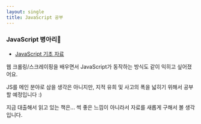 ```yaml
---
layout: single
title: JavaScript 공부
---
```

### JavaScript 병아리🐤
* [JavaScript 기초 자료](https://learnjs.vlpt.us/)

웹 크롤링/스크레이핑을 배우면서 JavaScript가 동작하는 방식도 같이 익히고 싶어졌어요.  
  
JS를 메인 분야로 삼을 생각은 아니지만, 지적 유희 및 사고의 폭을 넓히기 위해서 공부할 예정입니다 :)  
  
지금 대출해서 읽고 있는 책은... 썩 좋은 느낌이 아니라서 자료를 새롭게 구해서 볼 생각입니다.
